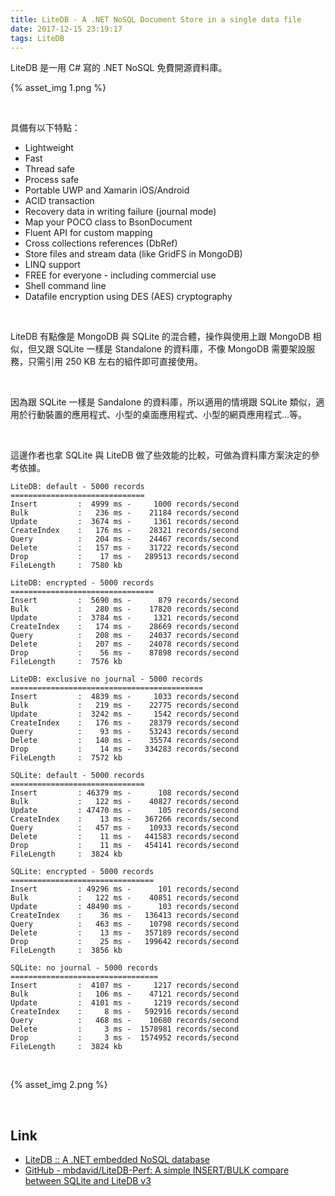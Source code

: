 ```yaml
---
title: LiteDB - A .NET NoSQL Document Store in a single data file
date: 2017-12-15 23:19:17
tags: LiteDB
---
```


LiteDB 是一用 C# 寫的 .NET NoSQL 免費開源資料庫。  

<!-- More -->

{% asset_img 1.png %}

<br/>


具備有以下特點：

- Lightweight
- Fast
- Thread safe
- Process safe
- Portable UWP and Xamarin iOS/Android
- ACID transaction
- Recovery data in writing failure (journal mode)
- Map your POCO class to BsonDocument
- Fluent API for custom mapping
- Cross collections references (DbRef)
- Store files and stream data (like GridFS in MongoDB)
- LINQ support
- FREE for everyone - including commercial use
- Shell command line
- Datafile encryption using DES (AES) cryptography

<br/>


LiteDB 有點像是 MongoDB 與 SQLite 的混合體，操作與使用上跟 MongoDB 相似，但又跟 SQLite 一樣是 Standalone 的資料庫，不像 MongoDB 需要架設服務，只需引用 250 KB 左右的組件即可直接使用。    

<br/>


因為跟 SQLite 一樣是 Sandalone 的資料庫，所以適用的情境跟 SQLite 類似，適用於行動裝置的應用程式、小型的桌面應用程式、小型的網頁應用程式...等。  

<br/>


這邊作者也拿 SQLite 與 LiteDB 做了些效能的比較，可做為資料庫方案決定的參考依據。   

    LiteDB: default - 5000 records
    ==============================
    Insert         :  4999 ms -     1000 records/second
    Bulk           :   236 ms -    21184 records/second
    Update         :  3674 ms -     1361 records/second
    CreateIndex    :   176 ms -    28321 records/second
    Query          :   204 ms -    24467 records/second
    Delete         :   157 ms -    31722 records/second
    Drop           :    17 ms -   289513 records/second
    FileLength     :  7580 kb
    
    LiteDB: encrypted - 5000 records
    ================================
    Insert         :  5690 ms -      879 records/second
    Bulk           :   280 ms -    17820 records/second
    Update         :  3784 ms -     1321 records/second
    CreateIndex    :   174 ms -    28669 records/second
    Query          :   208 ms -    24037 records/second
    Delete         :   207 ms -    24078 records/second
    Drop           :    56 ms -    87898 records/second
    FileLength     :  7576 kb
    
    LiteDB: exclusive no journal - 5000 records
    ===========================================
    Insert         :  4839 ms -     1033 records/second
    Bulk           :   219 ms -    22775 records/second
    Update         :  3242 ms -     1542 records/second
    CreateIndex    :   176 ms -    28379 records/second
    Query          :    93 ms -    53243 records/second
    Delete         :   140 ms -    35574 records/second
    Drop           :    14 ms -   334283 records/second
    FileLength     :  7572 kb
    
    SQLite: default - 5000 records
    ==============================
    Insert         : 46379 ms -      108 records/second
    Bulk           :   122 ms -    40827 records/second
    Update         : 47470 ms -      105 records/second
    CreateIndex    :    13 ms -   367266 records/second
    Query          :   457 ms -    10933 records/second
    Delete         :    11 ms -   441583 records/second
    Drop           :    11 ms -   454141 records/second
    FileLength     :  3824 kb
    
    SQLite: encrypted - 5000 records
    ================================
    Insert         : 49296 ms -      101 records/second
    Bulk           :   122 ms -    40851 records/second
    Update         : 48490 ms -      103 records/second
    CreateIndex    :    36 ms -   136413 records/second
    Query          :   463 ms -    10798 records/second
    Delete         :    13 ms -   357189 records/second
    Drop           :    25 ms -   199642 records/second
    FileLength     :  3856 kb
    
    SQLite: no journal - 5000 records
    =================================
    Insert         :  4107 ms -     1217 records/second
    Bulk           :   106 ms -    47121 records/second
    Update         :  4101 ms -     1219 records/second
    CreateIndex    :     8 ms -   592916 records/second
    Query          :   468 ms -    10680 records/second
    Delete         :     3 ms -  1578981 records/second
    Drop           :     3 ms -  1574952 records/second
    FileLength     :  3824 kb
    
<br/>


{% asset_img 2.png %}

<br/>


Link
----
* [LiteDB :: A .NET embedded NoSQL database](http://www.litedb.org/)
* [GitHub - mbdavid/LiteDB-Perf: A simple INSERT/BULK compare between SQLite and LiteDB v3](https://github.com/mbdavid/LiteDB-Perf)
